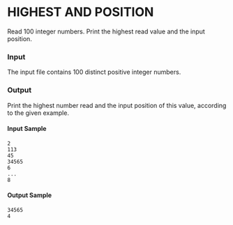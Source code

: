 # HIGHEST AND POSITION
Read 100 integer numbers. Print the highest read value and the input position.
### Input
The input file contains 100 distinct positive integer numbers.
### Output
Print the highest number read and the input position of this value, according to the given example.
#### Input Sample	
    2  
    113  
    45  
    34565  
    6  
    ...  
    8
#### Output Sample
    34565  
    4